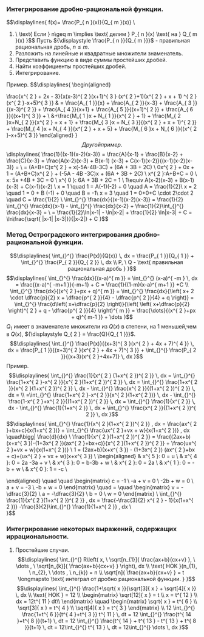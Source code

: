 ### Интегрирование дробно-рациональной функции.
$$\displaylines{
f(x)= \frac{P_{ n }(x)}{Q_{ m }(x)} \\
1) \ \text{ Если } n\geq m \implies \text{ делим } P_{ n }(x) \text{ на } Q_{ m }(x)
}$$
Пусть ${\displaystyle \frac{P_{ n }}{Q_{ m }}}$ - правильная рациональная дробь, ${\displaystyle n\leq m}$.
1) Разложить на линейные и квадратные множители знаменатель.
2) Представить функцию в виде суммы простейших дробей.
3) Найти коэффициенты простейших дробей.
4) Интегрирование.

Пример.
$$\displaylines{
\begin{aligned}

\frac{x^{ 2 } + 2x - 3}{x(x-3)^{ 2 }(x+1)^{ 3 } (x^{ 2 }+1)(x^{ 2 } + x + 1) ^{ 2  } (x^{ 2 }-x+5)^{ 3 }} & 
= \frac{A_{ 1 }}{x} + \frac{A_{ 2 }}{x-3} + \frac{A_{ 3 }}{(x-3)^{ 2 }} + \frac{A_{ 4 }}{x+1} + \frac{A_{ 5 }}{(x+1)^{ 2 }} + \frac{A_{ 6 }}{(x+1)^{ 3 }} + \\ &+\frac{M_{ 1 }x + N_{ 1 }}{x^{ 2 } + 1} + \frac{M_{ 2 }x+N_{ 2 }}{x^{ 2 } + x + 1} + \frac{M_{ 3 }x + N_{ 3 }}{(x^{ 2 } + x + 1)^{ 2 }} + \frac{M_{ 4 }x + N_{ 4 }}{x^{ 2 } + x + 5} + \frac{M_{ 6 }x + N_{ 6 }}{(x^{ 2 }-x+5)^{ 3 }} 
\end{aligned}
}$$
Другой пример.
$$\displaylines{
\frac{1}{(x-1)(x-2)(x-3)} = \frac{A}{x-1} + \frac{B}{x-2} + \frac{C}{x-3} = \frac{A(x-2)(x-3) + B(x-1) (x-3) + C(x-1)(x-2)}{(x-1)(x-2)(x-3)} = \\
= (A+B+C)x^{ 2 } + x(-5A-4B-3C) + (6A + 3B + 2C) \\
0x^{ 2 } + 0x + 1 = (A+B+C)x^{ 2 } + (-5A - 4B -3C)x + (6A + 3B + 2C) \\
x^{ 2 }:A+B+C = 0 \\
x: 5x +4B + 3C = 0 \\
x^{ 0 }: 6A + 3B + 2C = 1 \\
1\equiv A(x-2)(x-3) + B(x-1) (x-3) + C(x-1)(x-2) \\
x = 1 \quad 1 = A(-1)(-2) + 0 \quad A = \frac{1}{2}\\
x = 2 \quad 1 = 0 + B (-1) + 0 \quad B = -1\\
x = 3 \quad 1 = 0+0+C \cdot 2\cdot 2 \quad C = \frac{1}{2} \\
\int_{}^{} \frac{dx}{(x-1)(x-2)(x-3)} = \frac{1}{2} \int_{}^{} \frac{dx}{x-1} - \int_{}^{} \frac{dx}{x-2} + \frac{1}{2}\int_{}^{} \frac{dx}{x-3} = \\
= \frac{1}{2}\ln|x-1| - \ln|x-2| + \frac{1}{2} \ln|x-3| + C = \ln\frac{\sqrt{ |x-1| |x-3|}}{|x-2|} + C
}$$

### Метод Остроградского интегрирования дробно-рациональной функции.
$$\displaylines{
\int_{}^{} \frac{P(x)}{Q(x)} \, dx = \frac{P_{ 1 }}{Q_{ 1 }} + \int_{}^{} \frac{P_{ 2 }}{Q_{ 2 }} \, dx \\
P, \  Q - \text{ правильная рациональная дробь }
}$$
$$\displaylines{
\int_{}^{} \frac{dx}{(x-a)^{ m }} = \int_{}^{} (x-a)^{ -m } \, dx = \frac{(x-a)^{ -m+1 }}{-m+1} + C = \frac{1}{(1-m)(x-a)^{ m+1 }} +C \\
\int_{}^{} \frac{dx}{(x^{ 2 }+px + q)^{ m }} = \int_{}^{} \frac{dx}{\left( x+ 2 \cdot  \dfrac{p}{2} x + \dfrac{p^{ 2 }}{4} - \dfrac{p^{ 2 }}{4} + q \right)} = \int_{}^{} \frac{d\left( x+\dfrac{p}{2} \right)}{\left( \left( x+\dfrac{p}{2} \right)^{ 2 } + q - \dfrac{p^{ 2 }}{4} \right)^{ m }} = \frac{\dots}{(x^{ 2 }+px + q)^{ m-1 }} + \dots  
}$$
${\displaystyle Q_{ 1 }}$ имеет в знаменателе множители из ${\displaystyle Q(x)}$ в степени, на 1 меньшей,чем в ${\displaystyle Q(x)}$, ${\displaystyle Q_{ 2 } = \frac{Q}{Q_{ 1 }}}$.
$$\displaylines{
\int_{}^{} \frac{P(x)}{(x+3)^{ 3 }(x^{ 2 } + 4x + 7)^{ 4 }} \, dx = \frac{P_{ 1 }}{(x+3)^{ 2 }(x^{ 2 } + 4x + 7)^{ 3 }} + \int_{}^{} \frac{P_{ 2 }}{(x+3)(x^{ 2 }+4x+7)} \, dx 
}$$
Пример.
$$\displaylines{
\int_{}^{} \frac{1}{x^{ 2 } (1+x^{ 2 })^{ 2 }} \, dx = \int_{}^{} \frac{1+x^{ 2 }-x^{ 2 }}{x^{ 2 }(1+x^{ 2 })^{ 2 }}  \, dx = \int_{}^{} \frac{1+x^{ 2 }}{x^{ 2 }(1+x^{ 2 })^{ 2 }}  \, dx - \int_{}^{} \frac{x^{ 2 }}{(1+x^{ 2 })^{ 2 }}  \, dx = \\ =\int_{}^{} \frac{1+x^{ 2 }-x^{ 2 }}{x^{ 2 }(1+x^{ 2 })}  \, dx - \int_{}^{} \frac{1-x^{ 2 }+x^{ 2 }}{(1+x^{ 2 })^{ 2 }}  \, dx = \int_{}^{} \frac{1}{x^{ 2 }} \, dx - \int_{}^{} \frac{1}{1+x^{ 2 }}  \, dx + \int_{}^{} \frac{x^{ 2 }}{(1+x^{ 2 })^{ 2 }}  \, dx 
}$$
$$\displaylines{
\int_{}^{} \frac{1}{x^{ 2 }(1+x^{ 2 })^{ 2 }} \, dx = \frac{ax^{ 2 }+bx+c}{x(1+x^{ 2 })} + \int_{}^{} \frac{ux^{ 2 }+vx + w}{x(1+x^{ 2 })}  \, dx \quad\bigg| \frac{d}{dx} \\
\frac{1}{x^{ 2 }(1+x^{ 2 })^{ 2 }} = \frac{(2ax+b)(x+x^{ 3 })-(1+3x^{ 2 })(ax^{ 2 }+bx+c)}{x^{ 2 }(1+x^{ 2 })^{ 2 }} + \frac{ux^{ 2 }+vx + w}{x(1+x^{ 2 })} \\
1 = (2ax+b)(x+x^{ 3 }) - (1+3x^{ 2 }) (ax^{ 2 }+bx + c)+(ux^{ 2 } + vx + w)(x+x^{ 3 }) \\
\begin{aligned}
& x^{ 5 }: 0 = u \\
& x^{ 4 }: 0 = 2a -3a + v \\
& x^{ 3 }: 0 = b-3b + w \\
& x^{ 2 }: 0 = 2a \\
& x^{ 1 }: 0 = -b + w \\
& x^{ 0 }: 1 = -c \\

\end{aligned} \quad \quad
\begin{matrix}
c = -1 \\
-a + v = 0 \\
-2b + w = 0 \\
a + v = -3 \\
-b + w = 0
\end{matrix} \quad = \quad \begin{matrix}
v = -\dfrac{3}{2}  \\
a = -\dfrac{3}{2}  \\
b = 0  \\
w = 0
\end{matrix} \\
\int_{}^{} \frac{1}{x^{ 2 }(1+x^{ 2 })^{ 2 }}  \, dx = \frac{-\frac{3}{2} x^{ 2 } - 1}{x(1+x^{ 2 })} -\frac{3}{2}\int_{}^{} \frac{1}{1+x^{ 2 }} \, dx  \\  
}$$

### Интегрирование некоторых выражений, содержащих иррациональности.

1) Простейшие случаи.
$$\displaylines{
\int_{}^{} R\left( x, \   \sqrt[n_{1}]{ \frac{ax+b}{cx+v}  }, \  \dots , \ \sqrt[n_{k}]{ \frac{ax+b}{cx+v}  } \right), dx \\
\text{ НОК }(n_{1}, \  n_{2}, \  \dots , \  n_{k}) = n \\
\sqrt[n]{ \frac{ax+b}{cx+v}  } = t \longmapsto \text{ интеграл от дробно рациональной функции. }
}$$
$$\displaylines{
\int_{}^{} \frac{1+\sqrt{ x }}{\sqrt[3]{ x } + \sqrt[4]{ x }}  \, dx \\
\text{ НОК } = 12 \\
\begin{matrix}
\sqrt[12]{ x } = t \\
x = t^{ 12 } \\
dx = 12t^{ 11 } dt\\
\end{matrix} \quad \begin{matrix}
\sqrt{ x } = t^{ 6 } \\
\sqrt[3]{ x } = t^{ 4 } \\
\sqrt[4]{ x } = t^{ 3 }
\end{matrix} \\
12 \int_{}^{} \frac{1+t^{ 6 }}{t^{ 4 }+t^{ 3 }} t^{ 11 }  \, dt = 12 \int_{}^{} \frac{t^{ 14 }+t^{ 8 }}{t+1}  \, dt = 12 \int_{}^{} \frac{t^{ 14 } + t^{ 13 } - t^{ 13 } + t^{ 8 }}{t+1} \, dt = 12\int_{}^{} t^{ 13 } \, dt + 12\int_{}^{} \dots  \, dx   
}$$
